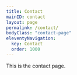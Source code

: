 ```yaml
---
title: Contact
mainID: contact
layout: page
permalink: /contact/
bodyClass: "contact-page"
eleventyNavigation:
  key: Contact
  order: 1000
---
```


This is the contact page. 